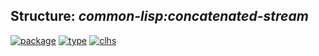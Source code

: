 ## Structure: ***common-lisp:concatenated-stream***
[![package](https://img.shields.io/badge/Package-COMMON--LISP-5f9ea0.svg?style=social&colorA=999999)](../) [![type](https://img.shields.io/badge/Type-Structure-5f9ea0.svg?style=social&colorA=999999)](../#structure) [![clhs](https://img.shields.io/badge/CLHS-CONCATENATED--STREAM-5f9ea0.svg?style=social&colorA=999999)](http://www.lispworks.com/documentation/HyperSpec/Body/t_concat.htm) 

